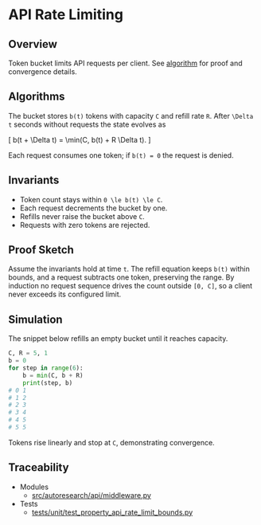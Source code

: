 # API Rate Limiting

## Overview

Token bucket limits API requests per client. See [algorithm][alg] for proof and
convergence details.

## Algorithms

The bucket stores ``b(t)`` tokens with capacity ``C`` and refill rate ``R``.
After ``\Delta t`` seconds without requests the state evolves as

\[
b(t + \Delta t) = \min(C, b(t) + R \Delta t).
\]

Each request consumes one token; if ``b(t) = 0`` the request is denied.

## Invariants

- Token count stays within ``0 \le b(t) \le C``.
- Each request decrements the bucket by one.
- Refills never raise the bucket above ``C``.
- Requests with zero tokens are rejected.

## Proof Sketch

Assume the invariants hold at time ``t``. The refill equation keeps
``b(t)`` within bounds, and a request subtracts one token, preserving the
range. By induction no request sequence drives the count outside
``[0, C]``, so a client never exceeds its configured limit.

## Simulation

The snippet below refills an empty bucket until it reaches capacity.

```python
C, R = 5, 1
b = 0
for step in range(6):
    b = min(C, b + R)
    print(step, b)
# 0 1
# 1 2
# 2 3
# 3 4
# 4 5
# 5 5
```

Tokens rise linearly and stop at ``C``, demonstrating convergence.

## Traceability


- Modules
  - [src/autoresearch/api/middleware.py][m1]
- Tests
  - [tests/unit/test_property_api_rate_limit_bounds.py][t1]

[m1]: ../../src/autoresearch/api/middleware.py
[t1]: ../../tests/unit/test_property_api_rate_limit_bounds.py

[alg]: ../algorithms/api_rate_limiting.md
